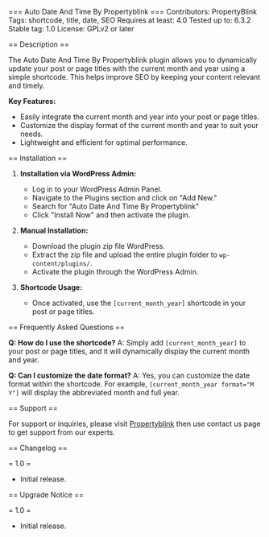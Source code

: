 === Auto Date And Time By Propertyblink ===
Contributors: PropertyBlink
Tags: shortcode, title, date, SEO
Requires at least: 4.0
Tested up to: 6.3.2
Stable tag: 1.0
License: GPLv2 or later

== Description ==

The Auto Date And Time By Propertyblink plugin allows you to dynamically update your post or page titles with the current month and year using a simple shortcode. This helps improve SEO by keeping your content relevant and timely.

**Key Features:**
- Easily integrate the current month and year into your post or page titles.
- Customize the display format of the current month and year to suit your needs.
- Lightweight and efficient for optimal performance.

== Installation ==

1. **Installation via WordPress Admin:**
   - Log in to your WordPress Admin Panel.
   - Navigate to the Plugins section and click on "Add New."
   - Search for "Auto Date And Time By Propertyblink"
   - Click "Install Now" and then activate the plugin.

2. **Manual Installation:**
   - Download the plugin zip file WordPress.
   - Extract the zip file and upload the entire plugin folder to `wp-content/plugins/`.
   - Activate the plugin through the WordPress Admin.

3. **Shortcode Usage:**
   - Once activated, use the `[current_month_year]` shortcode in your post or page titles.

== Frequently Asked Questions ==

**Q: How do I use the shortcode?**
A: Simply add `[current_month_year]` to your post or page titles, and it will dynamically display the current month and year.

**Q: Can I customize the date format?**
A: Yes, you can customize the date format within the shortcode. For example, `[current_month_year format="M Y"]` will display the abbreviated month and full year.

== Support ==

For support or inquiries, please visit [Propertyblink](https://propertyblink.com) then use contact us page to get support from our experts.

== Changelog ==

= 1.0 =
* Initial release.

== Upgrade Notice ==

= 1.0 =
* Initial release.
